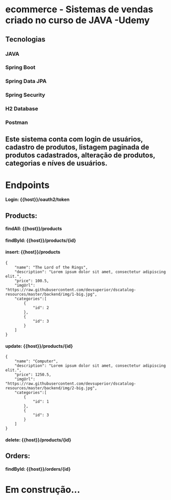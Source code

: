 # ecommerce - Sistemas de vendas criado no curso de JAVA -Udemy

## Tecnologias
### JAVA
### Spring Boot
### Spring Data JPA
### Spring Security
### H2 Database
### Postman

## Este sistema conta com login de usuários, cadastro de produtos, listagem paginada de produtos cadastrados, alteração de produtos, categorias e níves de usuários.

# Endpoints

#### Login: {{host}}/oauth2/token

## Products:
#### findAll: {{host}}/products
#### findById: {{host}}/products/{id}
#### insert: {{host}}/products
````
{
    "name": "The Lord of the Rings",
    "description": "Lorem ipsum dolor sit amet, consectetur adipiscing elit.",
    "price": 100.5,
    "imgUrl": "https://raw.githubusercontent.com/devsuperior/dscatalog-resources/master/backend/img/1-big.jpg",
    "categories":[
        {
            "id": 2
        },
        {
            "id": 3
        }
    ]
}
````
#### update: {{host}}/products/{id}
````
{
    "name": "Computer",
    "description": "Lorem ipsum dolor sit amet, consectetur adipiscing elit.",
    "price": 1250.5,
    "imgUrl": "https://raw.githubusercontent.com/devsuperior/dscatalog-resources/master/backend/img/2-big.jpg",
    "categories":[
        {
            "id": 1
        },
        {
            "id": 3
        }
    ]
}
````
#### delete: {{host}}/products/{id}

## Orders:

#### findById: {{host}}/orders/{id}

# Em construção...
